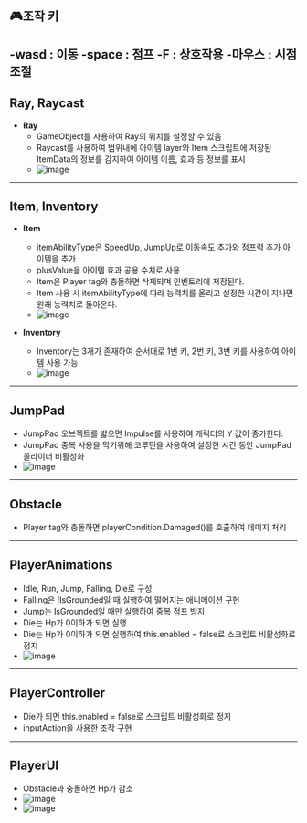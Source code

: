 ## 🎮조작 키
  -wasd : 이동
  -space : 점프
  -F : 상호작용
  -마우스 : 시점 조절
---

## Ray, Raycast
- **Ray**
  - GameObject를 사용하여 Ray의 위치를 설정할 수 있음
  - Raycast를 사용하여 범위내에 아이템 layer와 Item 스크립트에 저장된 ItemData의 정보를 감지하여 아이템 이름, 효과 등 정보를 표시
  - ![image](https://github.com/user-attachments/assets/4d33a9f8-063c-4cf1-b5ec-c1ea8c40adaa)
---

## Item, Inventory
- **Item**
  - itemAbilityType은   SpeedUp, JumpUp로 이동속도 추가와 점프력 추가 아이템을 추가
  -  plusValue을 아이템 효과 공용 수치로 사용
  -  Item은 Player tag와 충돌하면 삭제되며 인벤토리에 저장된다.
  -  Item 사용 시 itemAbilityType에 따라 능력치를 올리고 설정한 시간이 지나면 원래 능력치로 돌아온다.
  -  ![image](https://github.com/user-attachments/assets/8b5c260c-8637-4511-b32f-042f90b92dd0)

- **Inventory**
  - Inventory는 3개가 존재하여 순서대로 1번 키, 2번 키, 3번 키를 사용하여 아이템 사용 가능
  - ![image](https://github.com/user-attachments/assets/2a9bc1a3-1ff1-4dbf-b41d-93b4ccc97ce5)
---

## JumpPad
  - JumpPad 오브젝트를 밟으면 Impulse를 사용하여 캐릭터의 Y 값이 증가한다.
  - JumpPad 중복 사용을 막기위해 코루틴을 사용하여 설정한 시간 동안 JumpPad 콜라이더 비활성화
  - ![image](https://github.com/user-attachments/assets/732df85e-22a3-4208-a0e3-c7d42260ceb3)
---

## Obstacle
  - Player tag와 충돌하면 playerCondition.Damaged()를 호출하여 데미지 처리
---

## PlayerAnimations
  - Idle, Run, Jump, Falling, Die로 구성
  - Falling은 !IsGrounded일 때 실행하여 떨어지는 애니메이션 구현
  - Jump는 IsGrounded일 때만 실행하여 중복 점프 방지
  - Die는 Hp가 0이하가 되면 실행
  - Die는 Hp가 0이하가 되면 실행하여 this.enabled = false로 스크립트 비활성화로 정지
  - ![image](https://github.com/user-attachments/assets/f8a765b9-acdf-451a-b617-44f3e22a3989)
---

## PlayerController
  - Die가 되면 this.enabled = false로 스크립트 비활성화로 정지
  - inputAction을 사용한 조작 구현
---

## PlayerUI
  - Obstacle과 충돌하면 Hp가 감소
  - ![image](https://github.com/user-attachments/assets/b56b7a0f-c084-4709-b0bf-90aae2e2b1d7)
  - ![image](https://github.com/user-attachments/assets/b1a66c9f-fbfc-44bd-9892-1638db6ac52d)

